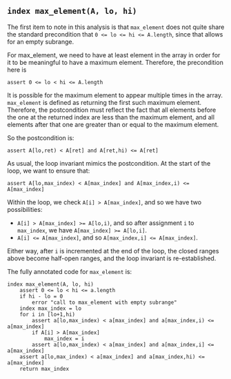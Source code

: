 ## `index max_element(A, lo, hi)`
The first item to note in this analysis
is that ```max_element``` does not quite
share the standard precondition that ```0 <= lo <= hi <= A.length```,
since that allows for an empty subrange.

For max_element,
we need to have at least element in the array
in order for it to be meaningful
to have a maximum element.
Therefore, the precondition here is
```
assert 0 <= lo < hi <= A.length
```
It is possible for the maximum element
to appear multiple times in the array.
```max_element``` is defined as returning
the first such maximum element.
Therefore,
the postcondition must reflect the fact that
all elements before the one at the returned index
are less than the maximum element,
and all elements after that one are
greater than or equal to the maximum element.

So the postcondition is:
```
assert A[lo,ret) < A[ret] and A[ret,hi) <= A[ret]
```
As usual, the loop invariant
mimics the postcondition.
At the start of the loop,
we want to ensure that:
```
assert A[lo,max_index) < A[max_index] and A[max_index,i) <= A[max_index]
```
Within the loop, we check ```A[i] > A[max_index]```,
and so we have two possibilities:
* ```A[i] > A[max_index] >= A[lo,i)```,
and so after assignment ```i``` to ```max_index```,
we have ```A[max_index] >= A[lo,i]```.
* ```A[i] <= A[max_index]```,
and so ```A[max_index,i] <= A[max_index]```.

Either way, after ```i``` is incremented
at the end of the loop,
the closed ranges above become half-open ranges,
and the loop invariant is re-established.

The fully annotated code for ```max_element``` is:
```
index max_element(A, lo, hi)
    assert 0 <= lo < hi <= a.length
    if hi - lo = 0
        error "call to max_element with empty subrange"
    index max_index = lo
    for i in [lo+1,hi)
        assert a[lo,max_index) < a[max_index] and a[max_index,i) <= a[max_index]
        if A[i] > A[max_index]
            max_index = i
        assert a[lo,max_index) < a[max_index] and a[max_index,i] <= a[max_index]
    assert a[lo,max_index) < a[max_index] and a[max_index,hi) <= a[max_index]
    return max_index
```
